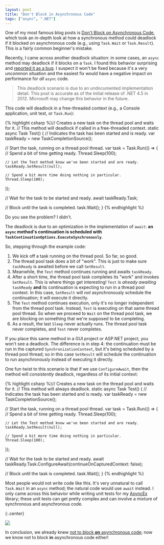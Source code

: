 ```yaml
---
layout: post
title: "Don't Block in Asynchronous Code"
tags: ["async", ".NET"]
---
```



One of my most famous blog posts is [Don't Block on Asynchronous Code](http://blog.stephencleary.com/2012/07/dont-block-on-async-code.html), which took an in-depth look at how a synchronous method could deadlock if it blocked on asynchronous code (e.g., using `Task.Wait` or `Task.Result`). This is a fairly common beginner's mistake.





Recently, I came across another deadlock situation: in some cases, an `async` method may deadlock if it blocks on a `Task`. I found this behavior surprising and [reported it as a bug](https://connect.microsoft.com/VisualStudio/feedback/details/769322/waiting-on-task-can-deadlock-in-free-threaded-context). I suspect it won't be fixed because it's a very uncommon situation and the easiest fix would have a negative impact on performance for _all_ `async` code.



> This deadlock scenario is due to an undocumented implementation detail. This post is accurate as of the initial release of .NET 4.5 in 2012. Microsoft may change this behavior in the future.




This code will deadlock in a free-threaded context (e.g., a Console application, unit test, or `Task.Run`):



{% highlight csharp %}// Creates a new task on the thread pool and waits for it.
// This method will deadlock if called in a free-threaded context.
static async Task Test()
{
  // Indicates the task has been started and is ready.
  var taskReady = new TaskCompletionSource<object>();

  // Start the task, running on a thread pool thread.
  var task = Task.Run(() =>
  {
    // Spend a bit of time getting ready.
    Thread.Sleep(100);

    // Let the Test method know we've been started and are ready.
    taskReady.SetResult(null);

    // Spend a bit more time doing nothing in particular.
    Thread.Sleep(100);
  });

  // Wait for the task to be started and ready.
  await taskReady.Task;

  // Block until the task is completed.
  task.Wait();
}
{% endhighlight %}



Do you see the problem? I didn't.





The deadlock is due to an optimization in the implementation of `await`: **an `async` method's continuation is scheduled with `TaskContinuationOptions.ExecuteSynchronously`**.





So, stepping through the example code:



1. We kick off a task running on the thread pool. So far, so good.
1. The thread pool task does a bit of "work". This is just to make sure `taskReady` is awaited before we call `SetResult`.
1. Meanwhile, the `Test` method continues running and awaits `taskReady`.
1. After a short time, the thread pool task completes its "work" and invokes `SetResult`. This is where things get interesting! `Test` is _already awaiting_ `taskReady` **and** its continuation is expecting to run in a thread pool context. In this case, `SetResult` will _not_ asynchronously schedule the continuation; it will execute it directly.
1. The `Test` method continues execution, only it's no longer independent from the thread pool task. Instead, `Test` is executing on that same thread pool thread. So when we proceed to `Wait` on the thread pool task, we are blocking on something that we're supposed to be completing.
1. As a result, the last `Sleep` never actually runs. The thread pool task never completes, and `Test` never completes.




If you place this same method in a GUI project or ASP.NET project, you won't see a deadlock. The difference is in step 4: the continuation must be run in the captured `SynchronizationContext`, but it's being scheduled by a thread pool thread; so in this case `SetResult` will schedule the continuation to run asynchronously instead of executing it directly.





One fun twist to this scenario is that if we use `ConfigureAwait`, then the method will _consistently_ deadlock, regardless of its initial context:



{% highlight csharp %}// Creates a new task on the thread pool and waits for it.
// This method will always deadlock.
static async Task Test()
{
  // Indicates the task has been started and is ready.
  var taskReady = new TaskCompletionSource<object>();

  // Start the task, running on a thread pool thread.
  var task = Task.Run(() =>
  {
    // Spend a bit of time getting ready.
    Thread.Sleep(100);

    // Let the Test method know we've been started and are ready.
    taskReady.SetResult(null);

    // Spend a bit more time doing nothing in particular.
    Thread.Sleep(100);
  });

  // Wait for the task to be started and ready.
  await taskReady.Task.ConfigureAwait(continueOnCapturedContext: false);

  // Block until the task is completed.
  task.Wait();
}
{% endhighlight %}



Most people would not write code like this. It's very unnatural to call `Task.Wait` in an `async` method; the natural code would use `await` instead. I only came across this behavior while writing unit tests for my [AsyncEx](http://nitoasyncex.codeplex.com/) library; these unit tests can get pretty complex and can involve a mixture of synchronous and asynchronous code.



{:.center}

![](http://1.bp.blogspot.com/-DTcbqCj8MC4/ULq-q935DKI/AAAAAAAAHoU/T7mXwVAUieA/s1600/Method%2Bno%2BBlocking.png)



In conclusion, we already knew [not to block **on** asynchronous code](http://blog.stephencleary.com/2012/07/dont-block-on-async-code.html); now we know not to block **in** asynchronous code either!

